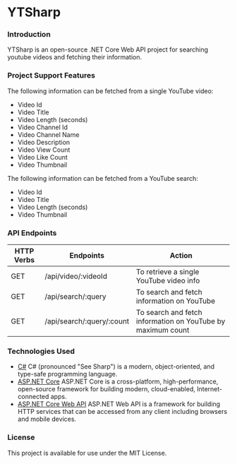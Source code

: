 # YTSharp
### Introduction
YTSharp is an open-source .NET Core Web API project for searching youtube videos and fetching their information.
### Project Support Features
The following information can be fetched from a single YouTube video:
* Video Id
* Video Title
* Video Length (seconds)
* Video Channel Id
* Video Channel Name
* Video Description
* Video View Count
* Video Like Count
* Video Thumbnail

The following information can be fetched from a YouTube search:
* Video Id
* Video Title
* Video Length (seconds)
* Video Thumbnail
### API Endpoints
| HTTP Verbs | Endpoints | Action |
| --- | --- | --- |
| GET | /api/video/:videoId | To retrieve a single YouTube video info |
| GET | /api/search/:query | To search and fetch information on YouTube |
| GET | /api/search/:query/:count | To search and fetch information on YouTube by maximum count |
### Technologies Used
* [C#](https://learn.microsoft.com/en-us/dotnet/csharp/) C# (pronounced "See Sharp") is a modern, object-oriented, and type-safe programming language.
* [ASP.NET Core](https://learn.microsoft.com/en-us/aspnet/core/introduction-to-aspnet-core?view=aspnetcore-7.0) ASP.NET Core is a cross-platform, high-performance, open-source framework for building modern, cloud-enabled, Internet-connected apps.
* [ASP.NET Core Web API](https://learn.microsoft.com/en-us/aspnet/core/introduction-to-aspnet-core?view=aspnetcore-7.0) ASP.NET Web API is a framework for building HTTP services that can be accessed from any client including browsers and mobile devices.
### License
This project is available for use under the MIT License.